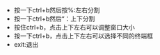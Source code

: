 - 按一下ctrl+b然后按%:左右分割
- 按一下ctrl+b然后“：上下分割
- 按住ctrl+b，点击上下左右可以调整窗口大小
- 按一下ctrl+b，点击上下左右可以选择不同的终端框
- exit:退出
